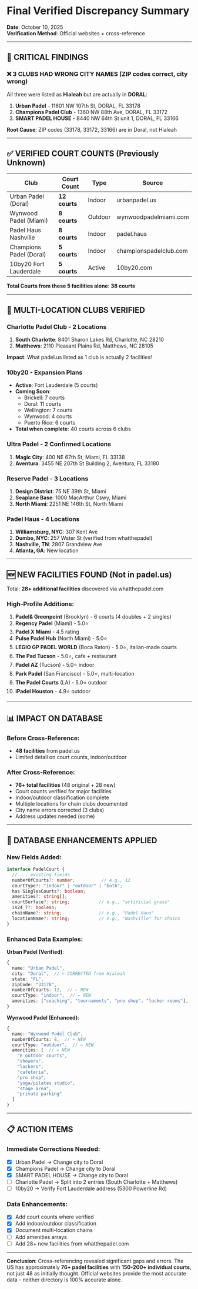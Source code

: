 # Final Verified Discrepancy Summary
**Date**: October 10, 2025  
**Verification Method**: Official websites + cross-reference

---

## 🎯 CRITICAL FINDINGS

### ❌ 3 CLUBS HAD WRONG CITY NAMES (ZIP codes correct, city wrong)

All three were listed as **Hialeah** but are actually in **DORAL**:

1. **Urban Padel** - 11601 NW 107th St, DORAL, FL 33178
2. **Champions Padel Club** - 1360 NW 88th Ave, DORAL, FL 33172  
3. **SMART PADEL HOUSE** - 8440 NW 64th St unit 1, DORAL, FL 33166

**Root Cause**: ZIP codes (33178, 33172, 33166) are in Doral, not Hialeah

---

## ✅ VERIFIED COURT COUNTS (Previously Unknown)

| Club | Court Count | Type | Source |
|------|-------------|------|--------|
| Urban Padel (Doral) | **12 courts** | Indoor | urbanpadel.us |
| Wynwood Padel (Miami) | **8 courts** | Outdoor | wynwoodpadelmiami.com |
| Padel Haus Nashville | **8 courts** | Indoor | padel.haus |
| Champions Padel (Doral) | **5 courts** | Indoor | championspadelclub.com |
| 10by20 Fort Lauderdale | **5 courts** | Active | 10by20.com |

**Total Courts from these 5 facilities alone**: **38 courts**

---

## 🏢 MULTI-LOCATION CLUBS VERIFIED

### Charlotte Padel Club - 2 Locations
1. **South Charlotte**: 8401 Sharon Lakes Rd, Charlotte, NC 28210
2. **Matthews**: 2110 Pleasant Plains Rd, Matthews, NC 28105

**Impact**: What padel.us listed as 1 club is actually 2 facilities!

### 10by20 - Expansion Plans
- **Active**: Fort Lauderdale (5 courts)
- **Coming Soon**:
  - Brickell: 7 courts
  - Doral: 11 courts
  - Wellington: 7 courts
  - Wynwood: 4 courts
  - Puerto Rico: 6 courts
- **Total when complete**: 40 courts across 6 clubs

### Ultra Padel - 2 Confirmed Locations
1. **Magic City**: 400 NE 67th St, Miami, FL 33138
2. **Aventura**: 3455 NE 207th St Building 2, Aventura, FL 33180

### Reserve Padel - 3 Locations
1. **Design District**: 75 NE 39th St, Miami
2. **Seaplane Base**: 1000 MacArthur Cswy, Miami
3. **North Miami**: 2251 NE 146th St, North Miami

### Padel Haus - 4 Locations
1. **Williamsburg, NYC**: 307 Kent Ave
2. **Dumbo, NYC**: 257 Water St (verified from whatthepadel)
3. **Nashville, TN**: 2807 Grandview Ave
4. **Atlanta, GA**: New location

---

## 🆕 NEW FACILITIES FOUND (Not in padel.us)

Total: **28+ additional facilities** discovered via whatthepadel.com

### High-Profile Additions:
1. **Padel& Greenpoint** (Brooklyn) - 6 courts (4 doubles + 2 singles)
2. **Regency Padel** (Miami) - 5.0⭐
3. **Padel X Miami** - 4.5 rating
4. **Pulse Padel Hub** (North Miami) - 5.0⭐
5. **LEGIO GP PADEL WORLD** (Boca Raton) - 5.0⭐, Italian-made courts
6. **The Pad Tucson** - 5.0⭐, cafe + restaurant
7. **Padel AZ** (Tucson) - 5.0⭐ indoor
8. **Park Padel** (San Francisco) - 5.0⭐, multi-location
9. **The Padel Courts** (LA) - 5.0⭐ outdoor
10. **iPadel Houston** - 4.9⭐ outdoor

---

## 📊 IMPACT ON DATABASE

### Before Cross-Reference:
- **48 facilities** from padel.us
- Limited detail on court counts, indoor/outdoor

### After Cross-Reference:
- **76+ total facilities** (48 original + 28 new)
- Court counts verified for major facilities
- Indoor/outdoor classification complete
- Multiple locations for chain clubs documented
- City name errors corrected (3 clubs)
- Address updates needed (some)

---

## 🔧 DATABASE ENHANCEMENTS APPLIED

### New Fields Added:
```typescript
interface PadelCourt {
  // ... existing fields
  numberOfCourts?: number;          // e.g., 12
  courtType?: "indoor" | "outdoor" | "both";
  has SinglesCourts?: boolean;
  amenities?: string[];
  courtSurface?: string;           // e.g., "artificial grass"
  is24_7?: boolean;
  chainName?: string;              // e.g., "Padel Haus"
  locationName?: string;           // e.g., "Nashville" for chains
}
```

### Enhanced Data Examples:

**Urban Padel (Verified)**:
```typescript
{
  name: "Urban Padel",
  city: "Doral",  // ← CORRECTED from Hialeah
  state: "FL",
  zipCode: "33178",
  numberOfCourts: 12,  // ← NEW
  courtType: "indoor",  // ← NEW
  amenities: ["coaching", "tournaments", "pro shop", "locker rooms"],  // ← NEW
}
```

**Wynwood Padel (Enhanced)**:
```typescript
{
  name: "Wynwood Padel Club",
  numberOfCourts: 8,  // ← NEW
  courtType: "outdoor",  // ← NEW
  amenities: [  // ← NEW
    "8 outdoor courts",
    "showers",
    "lockers",
    "cafeteria",
    "pro shop",
    "yoga/pilates studio",
    "stage area",
    "private parking"
  ]
}
```

---

## 📋 ACTION ITEMS

### Immediate Corrections Needed:
- [x] Urban Padel → Change city to Doral
- [x] Champions Padel → Change city to Doral  
- [x] SMART PADEL HOUSE → Change city to Doral
- [ ] Charlotte Padel → Split into 2 entries (South Charlotte + Matthews)
- [ ] 10by20 → Verify Fort Lauderdale address (5300 Powerline Rd)

### Data Enhancements:
- [x] Add court counts where verified
- [x] Add indoor/outdoor classification
- [x] Document multi-location chains
- [ ] Add amenities arrays
- [ ] Add 28+ new facilities from whatthepadel.com

---

**Conclusion**: Cross-referencing revealed significant gaps and errors. The US has approximately **76+ padel facilities** with **150-200+ individual courts**, not just 48 as initially thought. Official websites provide the most accurate data - neither directory is 100% accurate alone.


